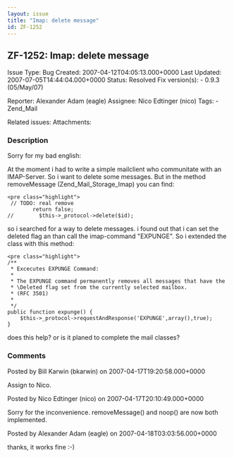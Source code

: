 ```yaml
---
layout: issue
title: "Imap: delete message"
id: ZF-1252
---
```


ZF-1252: Imap: delete message
-----------------------------

 Issue Type: Bug Created: 2007-04-12T04:05:13.000+0000 Last Updated: 2007-07-05T14:44:04.000+0000 Status: Resolved Fix version(s): - 0.9.3 (05/May/07)
 
 Reporter:  Alexander Adam (eagle)  Assignee:  Nico Edtinger (nico)  Tags: - Zend\_Mail
 
 Related issues: 
 Attachments: 
### Description

Sorry for my bad english:

At the moment i had to write a simple mailclient who communitate with an IMAP-Server. So i want to delete some messages. But in the method removeMessage (Zend\_Mail\_Storage\_Imap) you can find:

 
    <pre class="highlight">
     // TODO: real remove
            return false;
    //        $this->_protocol->delete($id);


so i searched for a way to delete messages. i found out that i can set the deleted flag an than call the imap-command "EXPUNGE". So i extended the class with this method:

 
    <pre class="highlight">
    /**
     * Excecutes EXPUNGE Command:
     * 
     * The EXPUNGE command permanently removes all messages that have the 
     * \Deleted flag set from the currently selected mailbox.
     * (RFC 3501)
     *
     */
    public function expunge() {
        $this->_protocol->requestAndResponse('EXPUNGE',array(),true);
    }


does this help? or is it planed to complete the mail classes?

 

 

### Comments

Posted by Bill Karwin (bkarwin) on 2007-04-17T19:20:58.000+0000

Assign to Nico.

 

 

Posted by Nico Edtinger (nico) on 2007-04-17T20:10:49.000+0000

Sorry for the inconvenience. removeMessage() and noop() are now both implemented.

 

 

Posted by Alexander Adam (eagle) on 2007-04-18T03:03:56.000+0000

thanks, it works fine :-)

 

 